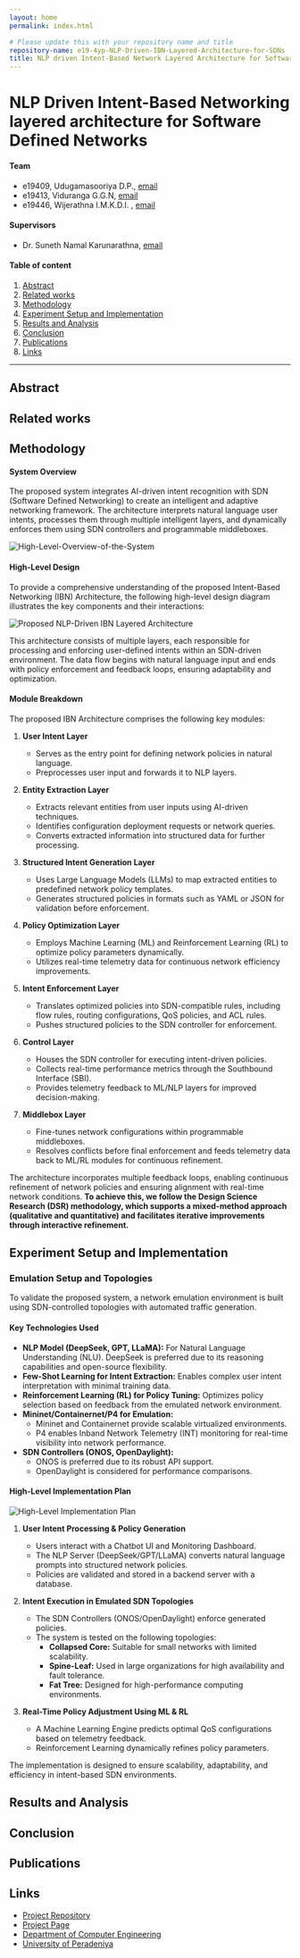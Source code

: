 ```yaml
---
layout: home
permalink: index.html

# Please update this with your repository name and title
repository-name: e19-4yp-NLP-Driven-IBN-Layered-Architecture-for-SDNs
title: NLP driven Intent-Based Network Layered Architecture for Software Defined Networks
---
```


[comment]: # "This is the standard layout for the project, but you can clean this and use your own template"

# NLP Driven Intent-Based Networking layered architecture for Software Defined Networks

#### Team

- e19409, Udugamasooriya D.P., [email](mailto:e19409@eng.pdn.ac.lk)
- e19413, Viduranga G.G.N, [email](mailto:e19413@eng.pdn.ac.lk)
- e19446, Wijerathna I.M.K.D.I. , [email](mailto:e19446@eng.pdn.ac.lk)

#### Supervisors

- Dr. Suneth Namal Karunarathna, [email](mailto:namal@eng.pdn.ac.lk)

#### Table of content

1. [Abstract](#abstract)
2. [Related works](#related-works)
3. [Methodology](#methodology)
4. [Experiment Setup and Implementation](#experiment-setup-and-implementation)
5. [Results and Analysis](#results-and-analysis)
6. [Conclusion](#conclusion)
7. [Publications](#publications)
8. [Links](#links)

---

<!-- 
DELETE THIS SAMPLE before publishing to GitHub Pages !!!
This is a sample image, to show how to add images to your page. To learn more options, please refer [this](https://projects.ce.pdn.ac.lk/docs/faq/how-to-add-an-image/)
![Sample Image](./images/sample.png) 
-->


## Abstract

## Related works

## Methodology

#### System Overview
The proposed system integrates AI-driven intent recognition with SDN (Software Defined Networking) to create an intelligent and adaptive networking framework. The architecture interprets natural language user intents, processes them through multiple intelligent layers, and dynamically enforces them using SDN controllers and programmable middleboxes.

![High-Level-Overview-of-the-System](docs/images/system-overview.png)

#### High-Level Design
To provide a comprehensive understanding of the proposed Intent-Based Networking (IBN) Architecture, the following high-level design diagram illustrates the key components and their interactions:

![Proposed NLP-Driven IBN Layered Architecture](docs/images/architecture-design.png)

This architecture consists of multiple layers, each responsible for processing and enforcing user-defined intents within an SDN-driven environment. The data flow begins with natural language input and ends with policy enforcement and feedback loops, ensuring adaptability and optimization.

#### Module Breakdown
The proposed IBN Architecture comprises the following key modules:

1. **User Intent Layer**  
   - Serves as the entry point for defining network policies in natural language.
   - Preprocesses user input and forwards it to NLP layers.

2. **Entity Extraction Layer**  
   - Extracts relevant entities from user inputs using AI-driven techniques.
   - Identifies configuration deployment requests or network queries.
   - Converts extracted information into structured data for further processing.

3. **Structured Intent Generation Layer**  
   - Uses Large Language Models (LLMs) to map extracted entities to predefined network policy templates.
   - Generates structured policies in formats such as YAML or JSON for validation before enforcement.

4. **Policy Optimization Layer**  
   - Employs Machine Learning (ML) and Reinforcement Learning (RL) to optimize policy parameters dynamically.
   - Utilizes real-time telemetry data for continuous network efficiency improvements.

5. **Intent Enforcement Layer**  
   - Translates optimized policies into SDN-compatible rules, including flow rules, routing configurations, QoS policies, and ACL rules.
   - Pushes structured policies to the SDN controller for enforcement.

6. **Control Layer**  
   - Houses the SDN controller for executing intent-driven policies.
   - Collects real-time performance metrics through the Southbound Interface (SBI).
   - Provides telemetry feedback to ML/NLP layers for improved decision-making.

7. **Middlebox Layer**  
   - Fine-tunes network configurations within programmable middleboxes.
   - Resolves conflicts before final enforcement and feeds telemetry data back to ML/RL modules for continuous refinement.

The architecture incorporates multiple feedback loops, enabling continuous refinement of network policies and ensuring alignment with real-time network conditions.
**To achieve this, we follow the Design Science Research (DSR) methodology, which supports a mixed-method approach (qualitative and quantitative) and facilitates iterative improvements through interactive refinement.**



## Experiment Setup and Implementation

### Emulation Setup and Topologies
To validate the proposed system, a network emulation environment is built using SDN-controlled topologies with automated traffic generation.

#### Key Technologies Used
- **NLP Model (DeepSeek, GPT, LLaMA):** For Natural Language Understanding (NLU). DeepSeek is preferred due to its reasoning capabilities and open-source flexibility.
- **Few-Shot Learning for Intent Extraction:** Enables complex user intent interpretation with minimal training data.
- **Reinforcement Learning (RL) for Policy Tuning:** Optimizes policy selection based on feedback from the emulated network environment.
- **Mininet/Containernet/P4 for Emulation:**
  - Mininet and Containernet provide scalable virtualized environments.
  - P4 enables Inband Network Telemetry (INT) monitoring for real-time visibility into network performance.
- **SDN Controllers (ONOS, OpenDaylight):**
  - ONOS is preferred due to its robust API support.
  - OpenDaylight is considered for performance comparisons.

#### High-Level Implementation Plan

![High-Level Implementation Plan](docs/images/implementation-plan.png)

1. **User Intent Processing & Policy Generation**  
   - Users interact with a Chatbot UI and Monitoring Dashboard.
   - The NLP Server (DeepSeek/GPT/LLaMA) converts natural language prompts into structured network policies.
   - Policies are validated and stored in a backend server with a database.

2. **Intent Execution in Emulated SDN Topologies**  
   - The SDN Controllers (ONOS/OpenDaylight) enforce generated policies.
   - The system is tested on the following topologies:
     - **Collapsed Core:** Suitable for small networks with limited scalability.
     - **Spine-Leaf:** Used in large organizations for high availability and fault tolerance.
     - **Fat Tree:** Designed for high-performance computing environments.

3. **Real-Time Policy Adjustment Using ML & RL**  
   - A Machine Learning Engine predicts optimal QoS configurations based on telemetry feedback.
   - Reinforcement Learning dynamically refines policy parameters.

The implementation is designed to ensure scalability, adaptability, and efficiency in intent-based SDN environments.

## Results and Analysis

## Conclusion

## Publications
[//]: # "Note: Uncomment each once you uploaded the files to the repository"

<!-- 1. [Semester 7 report](./) -->
<!-- 2. [Semester 7 slides](./) -->
<!-- 3. [Semester 8 report](./) -->
<!-- 4. [Semester 8 slides](./) -->
<!-- 5. Author 1, Author 2 and Author 3 "Research paper title" (2021). [PDF](./). -->


## Links

[//]: # ( NOTE: EDIT THIS LINKS WITH YOUR REPO DETAILS )

- [Project Repository](https://github.com/cepdnaclk/repository-name)
- [Project Page](https://cepdnaclk.github.io/repository-name)
- [Department of Computer Engineering](http://www.ce.pdn.ac.lk/)
- [University of Peradeniya](https://eng.pdn.ac.lk/)

[//]: # "Please refer this to learn more about Markdown syntax"
[//]: # "https://github.com/adam-p/markdown-here/wiki/Markdown-Cheatsheet"

